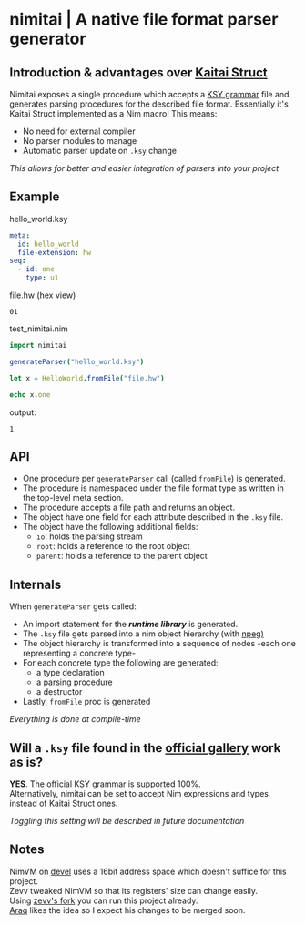 # nimitai | A native file format parser generator

## Introduction & advantages over [Kaitai Struct](https://kaitai.io/) 
Nimitai exposes a single procedure which accepts a [KSY grammar](https://doc.kaitai.io/ksy_reference.html) file and generates parsing procedures for the described file format. Essentially it's Kaitai Struct implemented as a Nim macro! This means:
- No need for external compiler
- No parser modules to manage
- Automatic parser update on `.ksy` change

*This allows for better and easier integration of parsers into your project*

## Example

hello_world.ksy
```yaml
meta:
  id: hello_world
  file-extension: hw
seq:
  - id: one
    type: u1
```

file.hw (hex view)
```bin
01
```

test_nimitai.nim
```nim
import nimitai

generateParser("hello_world.ksy")

let x = HelloWorld.fromFile("file.hw")

echo x.one
```

output:
```
1
```
## API
- One procedure per `generateParser` call (called `fromFile`) is generated.
- The procedure is namespaced under the file format type as written in the top-level meta section.
- The procedure accepts a file path and returns an object.
- The object have one field for each attribute described in the `.ksy` file.
- The object have the following additional fields:
  - `io`: holds the parsing stream
  - `root`: holds a reference to the root object
  - `parent`: holds a reference to the parent object

## Internals
When `generateParser` gets called:
  - An import statement for the *__runtime library__* is generated.
  - The `.ksy` file gets parsed into a nim object hierarchy (with [npeg)](https://github.com/zevv/npeg)
  - The object hierarchy is transformed into a sequence of nodes -each one representing a concrete type-
  - For each concrete type the following are generated:
    - a type declaration
    - a parsing procedure
    - a destructor
  - Lastly, `fromFile` proc is generated

*Everything is done at compile-time*

## Will a `.ksy` file found in the [official gallery](https://formats.kaitai.io/) work as is?
**YES**. The official KSY grammar is supported 100%.  
Alternatively, nimitai can be set to accept Nim expressions and types instead of Kaitai Struct ones.

*Toggling this setting will be described in future documentation*

## Notes
NimVM on [devel](https://github.com/nim-lang/Nim/tree/devel) uses a 16bit address space which doesn't suffice for this project.  
Zevv tweaked NimVM so that its registers' size can change easily.  
Using [zevv's fork](https://github.com/zevv/Nim/tree/zevv-vmrework) you can run this project already.  
[Araq](https://github.com/Araq) likes the idea so I expect his changes to be merged soon.
